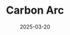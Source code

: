 ---  
layout: startup_page  
title: "Carbon Arc"  
id: "carbonarc.co"  
permalink: "/carbonarccarbonarc.co03202025/"  
website: "http://www.carbonarc.co"  
funding_round: "Venture Round"  
funding_amount: "$56M"  
investors: "Liberty City Ventures, K5 Global, Raptor Group, Wasserman Media Group"  
about: "Carbon Arc is building the world’s first real-time insights exchange, providing businesses and the AI community with seamless intelligence and structured, model-ready data. The company transforms raw data from various industries into standardized intelligence that AI models and businesses can utilize, offering nimble data sourcing and acquisition to avoid rigid contracts."  
markets: "AI, Data Infrastructure, Fintech, Healthcare, Media, Retail"  
hq: "New York, New York, United States"  
founded_year: "2021"  
linkedin: "https://www.linkedin.com/company/carbonarc"  
twitter: "https://twitter.com/Carbonarcco"  
instagram: ""  
facebook: ""  
crunchbase: "https://www.crunchbase.com/organization/carbon-arc"  
pitchbook: "https://pitchbook.com/profiles/company/482342-95"  

date_display: "20-Mar-2025"  
date: "2025-03-20"

# SEO Optimization  
meta_title: "Carbon Arc - Venture Round Funding ($56M)"  
meta_description: "Carbon Arc, Carbon Arc is building the world’s first real-time insights exchange, providing businesses and the AI community with seamless intelligence and structu..."  
meta_keywords: "Carbon Arc, AI, Data Infrastructure, Fintech, Healthcare, Media, Retail, Venture Round funding"  
canonical_url: "https://startup.projectstartups.com/carbonarccarbonarc.co03202025/"  
---